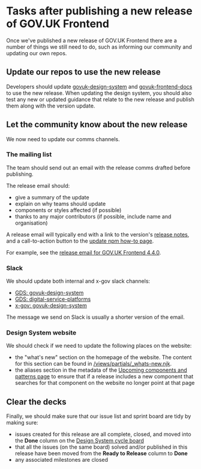 # Tasks after publishing a new release of GOV.UK Frontend

Once we've published a new release of GOV.UK Frontend there are a number of things we still need to do, such as informing our community and updating our own repos.

## Update our repos to use the new release

Developers should update [govuk-design-system](https://github.com/alphagov/govuk-design-system) and [govuk-frontend-docs](https://github.com/alphagov/govuk-frontend-docs) to use the new release. When updating the design system, you should also test any new or updated guidance that relate to the new release and publish them along with the version update.

## Let the community know about the new release

We now need to update our comms channels.

### The mailing list

The team should send out an email with the release comms drafted before publishing.

The release email should:

- give a summary of the update
- explain on why teams should update
- components or styles affected (if possible)
- thanks to any major contributors (if possible, include name and organisation)

A release email will typically end with a link to the version's [release notes](https://github.com/alphagov/govuk-frontend/releases), and a call-to-action button to the [update npm how-to page](https://frontend.design-system.service.gov.uk/updating-with-npm/#update-using-node-js-package-manager-npm).

For example, see the [release email for GOV.UK Frontend 4.4.0](https://us1.admin.mailchimp.com/campaigns/show?id=10053738).

### Slack

We should update both internal and x-gov slack channels:

- [GDS: govuk-design-system](https://gds.slack.com/archives/CAF8JA25U)
- [GDS: digital-service-platforms](https://gds.slack.com/archives/C01E20X06JK)
- [x-gov: govuk-design-system](https://ukgovernmentdigital.slack.com/archives/C6DMEH5R6)

The message we send on Slack is usually a shorter version of the email.

### Design System website

We should check if we need to update the following places on the website:

- the "what's new" section on the homepage of the website. The content for this section can be found in [/views/partials/\_whats-new.njk](https://github.com/alphagov/govuk-design-system/blob/main/views/partials/_whats-new.njk).
- the aliases section in the metadata of the [Upcoming components and patterns page](https://github.com/alphagov/govuk-design-system/blob/main/src/community/upcoming-components-patterns/index.md?plain=1) to ensure that if a release includes a new component that searches for that component on the website no longer point at that page

## Clear the decks

Finally, we should make sure that our issue list and sprint board are tidy by making sure:

- issues created for this release are all complete, closed, and moved into the **Done** column on the [Design System cycle board](https://github.com/orgs/alphagov/projects/53)
- that all the issues (on the same board) solved and/or published in this release have been moved from the **Ready to Release** column to **Done**
- any associated milestones are closed
